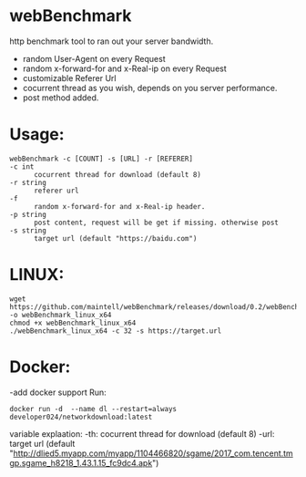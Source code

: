 # webBenchmark
http benchmark tool to ran out your server bandwidth.
- random User-Agent on every Request
- random x-forward-for and x-Real-ip on every Request
- customizable Referer Url
- cocurrent thread as you wish, depends on you server performance.
- post method added.

# Usage: 
    webBenchmark -c [COUNT] -s [URL] -r [REFERER]
    -c int
          cocurrent thread for download (default 8)
    -r string
          referer url
    -f
          random x-forward-for and x-Real-ip header.
    -p string
          post content, request will be get if missing. otherwise post
    -s string
          target url (default "https://baidu.com")

# LINUX:
    wget https://github.com/maintell/webBenchmark/releases/download/0.2/webBenchmark_linux_x64 -o webBenchmark_linux_x64
    chmod +x webBenchmark_linux_x64
    ./webBenchmark_linux_x64 -c 32 -s https://target.url

# Docker:
-add docker support
Run:

    docker run -d  --name dl --restart=always  developer024/networkdownload:latest
    
variable explaation:
-th:  cocurrent thread for download (default 8)
-url:   target url (default "http://dlied5.myapp.com/myapp/1104466820/sgame/2017_com.tencent.tmgp.sgame_h8218_1.43.1.15_fc9dc4.apk")
